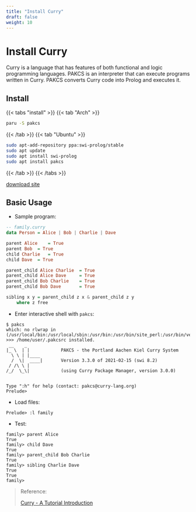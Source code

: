 ```yaml
---
title: "Install Curry"
draft: false
weight: 10
---
```


# Install Curry

Curry is a language that has features of both functional and logic programming languages. PAKCS is an interpreter that can execute programs written in Curry. PAKCS converts Curry code into Prolog and executes it.

## Install

{{< tabs "install" >}}
{{< tab "Arch" >}}

```sh
paru -S pakcs
```

{{< /tab >}}
{{< tab "Ubuntu" >}}

```sh
sudo apt-add-repository ppa:swi-prolog/stable
sudo apt update
sudo apt install swi-prolog
sudo apt install pakcs
```

{{< /tab >}}
{{< /tabs >}}

[download site](https://www.informatik.uni-kiel.de/~pakcs/download.html)

## Basic Usage

- Sample program:

```haskell
-- family.curry
data Person = Alice | Bob | Charlie | Dave

parent Alice	= True
parent Bob	= True
child Charlie	= True
child Dave	= True

parent_child Alice Charlie	= True
parent_child Alice Dave		= True
parent_child Bob Charlie	= True
parent_child Bob Dave		= True

sibling x y = parent_child z x & parent_child z y
	where z free
```

- Enter interactive shell with `pakcs`:

```text
$ pakcs
which: no rlwrap in (/usr/local/bin:/usr/local/sbin:/usr/bin:/usr/bin/site_perl:/usr/bin/vendor_perl:/usr/bin/core_perl)
>>> /home/user/.pakcsrc installed.
 __    _
|_ \  | |            PAKCS - the Portland Aachen Kiel Curry System
  \ \ | |____
  /  \|  ____|       Version 3.3.0 of 2021-02-15 (swi 8.2)
 / /\ \ |
/_/  \_\|            (using Curry Package Manager, version 3.0.0)


Type ":h" for help (contact: pakcs@curry-lang.org)
Prelude>
```

- Load files:

```text
Prelude> :l family
```

- Test:

```text
family> parent Alice
True
family> child Dave
True
family> parent_child Bob Charlie
True
family> sibling Charlie Dave
True
True
family>
```

> Reference:
>
> [Curry - A Tutorial Introduction](https://www.informatik.uni-kiel.de/~curry/tutorial/tutorial.pdf)
